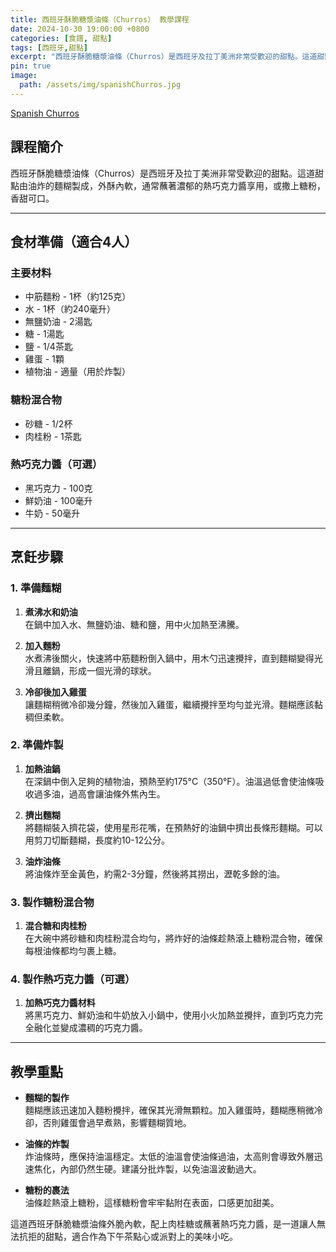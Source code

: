 ```yaml
---
title: 西班牙酥脆糖漿油條（Churros） 教學課程
date: 2024-10-30 19:00:00 +0800
categories: [食譜, 甜點]
tags: [西班牙,甜點] 
excerpt: "西班牙酥脆糖漿油條（Churros）是西班牙及拉丁美洲非常受歡迎的甜點。這道甜點由油炸的麵糊製成，外酥內軟，通常蘸著濃郁的熱巧克力醬享用，或撒上糖粉，香甜可口。"
pin: true
image:
  path: /assets/img/spanishChurros.jpg
---
```


[Spanish Churros](/assets/img/spanishChurros.jpg)

## 課程簡介  
西班牙酥脆糖漿油條（Churros）是西班牙及拉丁美洲非常受歡迎的甜點。這道甜點由油炸的麵糊製成，外酥內軟，通常蘸著濃郁的熱巧克力醬享用，或撒上糖粉，香甜可口。

---

## 食材準備（適合4人）

### 主要材料
- 中筋麵粉 - 1杯（約125克）
- 水 - 1杯（約240毫升）
- 無鹽奶油 - 2湯匙
- 糖 - 1湯匙
- 鹽 - 1/4茶匙
- 雞蛋 - 1顆
- 植物油 - 適量（用於炸製）

### 糖粉混合物
- 砂糖 - 1/2杯
- 肉桂粉 - 1茶匙

### 熱巧克力醬（可選）
- 黑巧克力 - 100克
- 鮮奶油 - 100毫升
- 牛奶 - 50毫升

---

## 烹飪步驟

### 1. **準備麵糊**

1. **煮沸水和奶油**  
   在鍋中加入水、無鹽奶油、糖和鹽，用中火加熱至沸騰。

2. **加入麵粉**  
   水煮沸後關火，快速將中筋麵粉倒入鍋中，用木勺迅速攪拌，直到麵糊變得光滑且離鍋，形成一個光滑的球狀。

3. **冷卻後加入雞蛋**  
   讓麵糊稍微冷卻幾分鐘，然後加入雞蛋，繼續攪拌至均勻並光滑。麵糊應該黏稠但柔軟。

### 2. **準備炸製**

1. **加熱油鍋**  
   在深鍋中倒入足夠的植物油，預熱至約175°C（350°F）。油溫過低會使油條吸收過多油，過高會讓油條外焦內生。

2. **擠出麵糊**  
   將麵糊裝入擠花袋，使用星形花嘴，在預熱好的油鍋中擠出長條形麵糊。可以用剪刀切斷麵糊，長度約10-12公分。

3. **油炸油條**  
   將油條炸至金黃色，約需2-3分鐘，然後將其撈出，瀝乾多餘的油。

### 3. **製作糖粉混合物**

1. **混合糖和肉桂粉**  
   在大碗中將砂糖和肉桂粉混合均勻，將炸好的油條趁熱滾上糖粉混合物，確保每根油條都均勻裹上糖。

### 4. **製作熱巧克力醬（可選）**

1. **加熱巧克力醬材料**  
   將黑巧克力、鮮奶油和牛奶放入小鍋中，使用小火加熱並攪拌，直到巧克力完全融化並變成濃稠的巧克力醬。

---

## 教學重點

- **麵糊的製作**  
   麵糊應該迅速加入麵粉攪拌，確保其光滑無顆粒。加入雞蛋時，麵糊應稍微冷卻，否則雞蛋會過早煮熟，影響麵糊質地。

- **油條的炸製**  
   炸油條時，應保持油溫穩定。太低的油溫會使油條過油，太高則會導致外層迅速焦化，內部仍然生硬。建議分批炸製，以免油溫波動過大。

- **糖粉的裹法**  
   油條趁熱滾上糖粉，這樣糖粉會牢牢黏附在表面，口感更加甜美。

這道西班牙酥脆糖漿油條外脆內軟，配上肉桂糖或蘸著熱巧克力醬，是一道讓人無法抗拒的甜點，適合作為下午茶點心或派對上的美味小吃。
